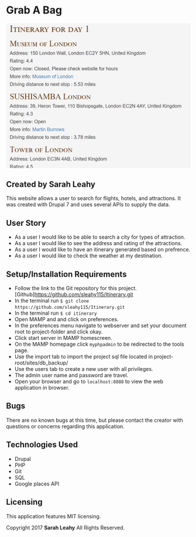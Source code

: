 # Grab A Bag

![ScreenShot](screenshot.png)

## Created by Sarah Leahy

  This website allows a user to search for flights, hotels, and attractions. It was created with Drupal 7 and uses several APIs to supply the data.

## User Story

* As a user I would like to be able to search a city for types of attraction.
* As a user I would like to see the address and rating of the attractions.  
* As a user I would like to have an itinerary generated based on prefrence.
* As a user I would like to check the weather at my destination. 

## Setup/Installation Requirements

  * Follow the link to the Git repository for this project. [Github]https://github.com/sleahy115/Itinerary.git
  * In the terminal run `$ git clone https://github.com/sleahy115/Itinerary.git`
  * In the terminal run `$ cd itinerary`
  * Open MAMP and and click on preferences.
  * In the preferences menu navigate to webserver and set your document root to project-folder and click okay.
  * Click start server in MAMP homescreen.
  * On the MAMP homepage click `myphpadmin` to be redirected to the tools page.
  * Use the import tab to import the project sql file located in project-root/sites/db_backup/
  * Use the users tab to create a new user with all privileges.
  * The admin user name and password are travel.
  * Open your browser and go to `localhost:8888` to view the web application in browser.

## Bugs

There are no known bugs at this time, but please contact the creator with questions or concerns regarding this application.

## Technologies Used
* Drupal
* PHP
* Git
* SQL
* Google places API

## Licensing
This application features MIT licensing.

Copyright 2017 **Sarah Leahy** All Rights Reserved.
